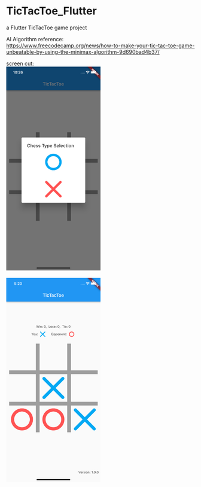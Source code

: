 # TicTacToe_Flutter
a Flutter TicTacToe game project

AI Algorithm reference:<br>
https://www.freecodecamp.org/news/how-to-make-your-tic-tac-toe-game-unbeatable-by-using-the-minimax-algorithm-9d690bad4b37/

screen cut:<br>
<img src="/readme_res/screen_cut1.png" alt="screen cut 1" width="50%" height="50%" align="bottom" />
<br><br>
<img src="/readme_res/screen_cut2.png" alt="screen cut 2" width="50%" height="50%" align="bottom" />

